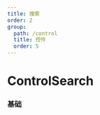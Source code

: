 ```yaml
---
title: 搜索
order: 2
group:
  path: /control
  title: 控件
  order: 5
---
```


# ControlSearch

### 基础

<code src="./search" />

<API src="../../../src/components/Control/ControlSearch/index.tsx"></API>
